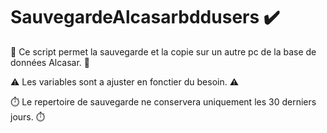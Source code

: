 # SauvegardeAlcasarbddusers ✔️

💾 Ce script permet la sauvegarde et la copie sur un autre pc de la base de données Alcasar. 💾

⚠️ Les variables sont a ajuster en fonctier du besoin. ⚠️

⏱️ Le repertoire de sauvegarde ne conservera uniquement les 30 derniers jours. ⏱️
